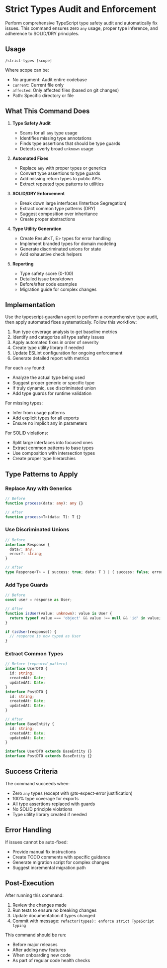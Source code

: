 # Strict Types Audit and Enforcement

Perform comprehensive TypeScript type safety audit and automatically fix issues. This command ensures zero `any` usage, proper type inference, and adherence to SOLID/DRY principles.

## Usage

```
/strict-types [scope]
```

Where scope can be:

- No argument: Audit entire codebase
- `current`: Current file only
- `affected`: Only affected files (based on git changes)
- Path: Specific directory or file

## What This Command Does

1. **Type Safety Audit**
   - Scans for all `any` type usage
   - Identifies missing type annotations
   - Finds type assertions that should be type guards
   - Detects overly broad `unknown` usage

2. **Automated Fixes**
   - Replace `any` with proper types or generics
   - Convert type assertions to type guards
   - Add missing return types to public APIs
   - Extract repeated type patterns to utilities

3. **SOLID/DRY Enforcement**
   - Break down large interfaces (Interface Segregation)
   - Extract common type patterns (DRY)
   - Suggest composition over inheritance
   - Create proper abstractions

4. **Type Utility Generation**
   - Create Result<T, E> types for error handling
   - Implement branded types for domain modeling
   - Generate discriminated unions for state
   - Add exhaustive check helpers

5. **Reporting**
   - Type safety score (0-100)
   - Detailed issue breakdown
   - Before/after code examples
   - Migration guide for complex changes

## Implementation

Use the typescript-guardian agent to perform a comprehensive type audit, then apply automated fixes systematically. Follow this workflow:

1. Run type coverage analysis to get baseline metrics
2. Identify and categorize all type safety issues
3. Apply automated fixes in order of severity
4. Create type utility library if needed
5. Update ESLint configuration for ongoing enforcement
6. Generate detailed report with metrics

For each `any` found:

- Analyze the actual type being used
- Suggest proper generic or specific type
- If truly dynamic, use discriminated union
- Add type guards for runtime validation

For missing types:

- Infer from usage patterns
- Add explicit types for all exports
- Ensure no implicit any in parameters

For SOLID violations:

- Split large interfaces into focused ones
- Extract common patterns to base types
- Use composition with intersection types
- Create proper type hierarchies

## Type Patterns to Apply

### Replace Any with Generics

```typescript
// Before
function process(data: any): any {}

// After
function process<T>(data: T): T {}
```

### Use Discriminated Unions

```typescript
// Before
interface Response {
  data?: any;
  error?: string;
}

// After
type Response<T> = { success: true; data: T } | { success: false; error: string };
```

### Add Type Guards

```typescript
// Before
const user = response as User;

// After
function isUser(value: unknown): value is User {
  return typeof value === 'object' && value !== null && 'id' in value;
}

if (isUser(response)) {
  // response is now typed as User
}
```

### Extract Common Types

```typescript
// Before (repeated pattern)
interface UserDTO {
  id: string;
  createdAt: Date;
  updatedAt: Date;
}
interface PostDTO {
  id: string;
  createdAt: Date;
  updatedAt: Date;
}

// After
interface BaseEntity {
  id: string;
  createdAt: Date;
  updatedAt: Date;
}

interface UserDTO extends BaseEntity {}
interface PostDTO extends BaseEntity {}
```

## Success Criteria

The command succeeds when:

- Zero `any` types (except with @ts-expect-error justification)
- 100% type coverage for exports
- All type assertions replaced with guards
- No SOLID principle violations
- Type utility library created if needed

## Error Handling

If issues cannot be auto-fixed:

- Provide manual fix instructions
- Create TODO comments with specific guidance
- Generate migration script for complex changes
- Suggest incremental migration path

## Post-Execution

After running this command:

1. Review the changes made
2. Run tests to ensure no breaking changes
3. Update documentation if types changed
4. Commit with message: `refactor(types): enforce strict TypeScript typing`

This command should be run:

- Before major releases
- After adding new features
- When onboarding new code
- As part of regular code health checks
